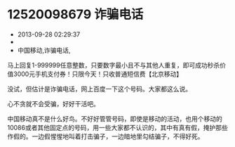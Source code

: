 # 12520098679 诈骗电话
- 2013-09-28 02:29:37
- 
- 中国移动,诈骗电话,

<p>马上回复1-999999任意整数，只要数字最小且不与其他人重复，即可成功秒杀价值3000元手机支付券！只限今天！只收普通短信费【北京移动】</p>
<p>没试，但估计是诈骗电话，网上百度一下这个号码。大家都这么说。</p>
<p>心不贪就不会受骗，好好干活吧。</p>
<p>中国移动真不是什么好鸟。不好好管管号码，即使是移动的活动，也用个移动的10086或者其他固定点的号码，用一些大家都不认识的，其中有真有假，掩护那些作假的。一边假惺惺地叫着打击骗子，一边暗地里勾结骗子，不得好死。</p>
